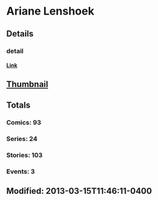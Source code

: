 # Ariane  Lenshoek 
## Details
### detail
#### [Link](http://marvel.com/comics/creators/2298/ariane_lenshoek?utm_campaign=apiRef&utm_source=225578a89fc76f3d20fbffda5d17a88d)
## [Thumbnail](http://i.annihil.us/u/prod/marvel/i/mg/b/40/image_not_available.jpg)
## Totals
### Comics: 93
### Series: 24
### Stories: 103
### Events: 3
## Modified: 2013-03-15T11:46:11-0400
